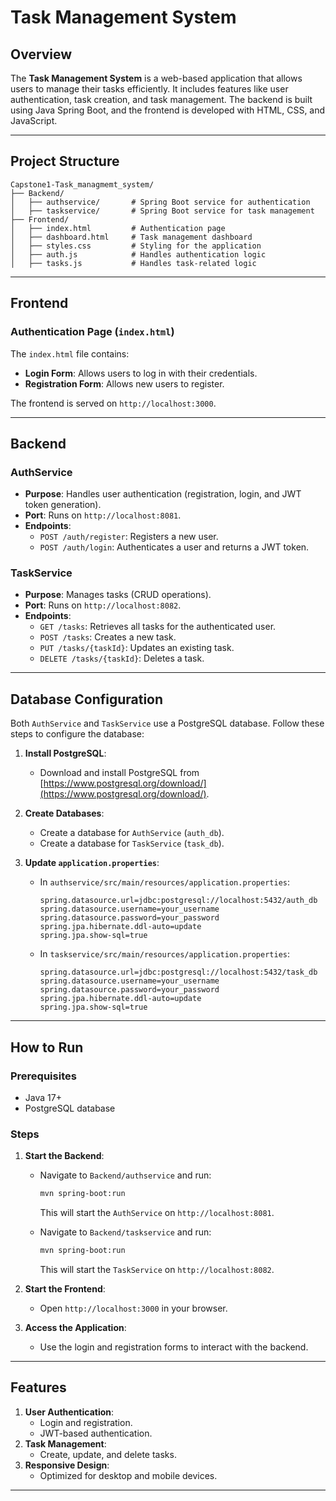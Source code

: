 # Task Management System

## Overview
The **Task Management System** is a web-based application that allows users to manage their tasks efficiently. It includes features like user authentication, task creation, and task management. The backend is built using Java Spring Boot, and the frontend is developed with HTML, CSS, and JavaScript.

---

## Project Structure
```
Capstone1-Task_managmemt_system/
├── Backend/
│   ├── authservice/       # Spring Boot service for authentication
│   ├── taskservice/       # Spring Boot service for task management
├── Frontend/
│   ├── index.html         # Authentication page
│   ├── dashboard.html     # Task management dashboard
│   ├── styles.css         # Styling for the application
│   ├── auth.js            # Handles authentication logic
│   ├── tasks.js           # Handles task-related logic
```

---

## Frontend

### Authentication Page (`index.html`)
The `index.html` file contains:
- **Login Form**: Allows users to log in with their credentials.
- **Registration Form**: Allows new users to register.

The frontend is served on `http://localhost:3000`.

---

## Backend

### AuthService
- **Purpose**: Handles user authentication (registration, login, and JWT token generation).
- **Port**: Runs on `http://localhost:8081`.
- **Endpoints**:
  - `POST /auth/register`: Registers a new user.
  - `POST /auth/login`: Authenticates a user and returns a JWT token.

### TaskService
- **Purpose**: Manages tasks (CRUD operations).
- **Port**: Runs on `http://localhost:8082`.
- **Endpoints**:
  - `GET /tasks`: Retrieves all tasks for the authenticated user.
  - `POST /tasks`: Creates a new task.
  - `PUT /tasks/{taskId}`: Updates an existing task.
  - `DELETE /tasks/{taskId}`: Deletes a task.

---

## Database Configuration

Both `AuthService` and `TaskService` use a PostgreSQL database. Follow these steps to configure the database:

1. **Install PostgreSQL**:
   - Download and install PostgreSQL from [https://www.postgresql.org/download/](https://www.postgresql.org/download/).

2. **Create Databases**:
   - Create a database for `AuthService` (`auth_db`).
   - Create a database for `TaskService` (`task_db`).

3. **Update `application.properties`**:
   - In `authservice/src/main/resources/application.properties`:
     ```properties
     spring.datasource.url=jdbc:postgresql://localhost:5432/auth_db
     spring.datasource.username=your_username
     spring.datasource.password=your_password
     spring.jpa.hibernate.ddl-auto=update
     spring.jpa.show-sql=true
     ```
   - In `taskservice/src/main/resources/application.properties`:
     ```properties
     spring.datasource.url=jdbc:postgresql://localhost:5432/task_db
     spring.datasource.username=your_username
     spring.datasource.password=your_password
     spring.jpa.hibernate.ddl-auto=update
     spring.jpa.show-sql=true
     ```

---

## How to Run

### Prerequisites
- Java 17+
- PostgreSQL database


### Steps

1. **Start the Backend**:
   - Navigate to `Backend/authservice` and run:
     ```sh
     mvn spring-boot:run
     ```
     This will start the `AuthService` on `http://localhost:8081`.

   - Navigate to `Backend/taskservice` and run:
     ```sh
     mvn spring-boot:run
     ```
     This will start the `TaskService` on `http://localhost:8082`.

2. **Start the Frontend**:
   - Open `http://localhost:3000` in your browser.

3. **Access the Application**:
   - Use the login and registration forms to interact with the backend.

---

## Features
1. **User Authentication**:
   - Login and registration.
   - JWT-based authentication.
2. **Task Management**:
   - Create, update, and delete tasks.
3. **Responsive Design**:
   - Optimized for desktop and mobile devices.

---
